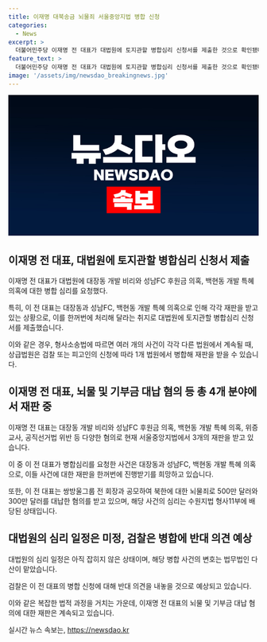 ```yaml
---
title: 이재명 대북송금 뇌물죄 서울중앙지법 병합 신청
categories:
  - News
excerpt: >
  더불어민주당 이재명 전 대표가 대법원에 토지관할 병합심리 신청서를 제출한 것으로 확인됐다. 현재 서울중앙지법에서 받고 있는 3개 재판을 하나로 병합해 진행을 요청한 것으로, 대법원의 심리 일정은 아직 잡히지 않았다. 이 전 대표는 이 같은 병합 신청에 대한 변호를 법무법인 다산이 맡았는데, 검찰은 반대 의견을 낼 것으로 예상된다. 이 전 대표는 대장동 개발 비리와 성남FC 후원금 의혹 등으로 재판을 받고 있으며, 수원지법 형사11부에서 심리를 받고 있다.
feature_text: >
  더불어민주당 이재명 전 대표가 대법원에 토지관할 병합심리 신청서를 제출한 것으로 확인됐다. 현재 서울중앙지법에서 받고 있는 3개 재판을 하나로 병합해 진행을 요청한 것으로, 대법원의 심리 일정은 아직 잡히지 않았다. 이 전 대표는 이 같은 병합 신청에 대한 변호를 법무법인 다산이 맡았는데, 검찰은 반대 의견을 낼 것으로 예상된다. 이 전 대표는 대장동 개발 비리와 성남FC 후원금 의혹 등으로 재판을 받고 있으며, 수원지법 형사11부에서 심리를 받고 있다.
image: '/assets/img/newsdao_breakingnews.jpg'
---
```


<p><img src="/assets/img/newsdao_breakingnews.jpg" alt="implanttips 속보" /></p>

<h2 data-ke-size="size26">이재명 전 대표, 대법원에 토지관할 병합심리 신청서 제출</h2>

<p data-ke-size="size16">이재명 전 대표가 대법원에 대장동 개발 비리와 성남FC 후원금 의혹, 백현동 개발 특혜 의혹에 대한 병합 심리를 요청했다.</p>

<p data-ke-size="size16">특히, 이 전 대표는 대장동과 성남FC, 백현동 개발 특혜 의혹으로 인해 각각 재판을 받고 있는 상황으로, 이를 한꺼번에 처리해 달라는 취지로 대법원에 토지관할 병합심리 신청서를 제출했습니다.</p>

<p data-ke-size="size16">이와 같은 경우, 형사소송법에 따르면 여러 개의 사건이 각각 다른 법원에서 계속될 때, 상급법원은 검찰 또는 피고인의 신청에 따라 1개 법원에서 병합해 재판을 받을 수 있습니다.</p>

<h2 data-ke-size="size26">이재명 전 대표, 뇌물 및 기부금 대납 혐의 등 총 4개 분야에서 재판 중</h2>

<p data-ke-size="size16">이재명 전 대표는 대장동 개발 비리와 성남FC 후원금 의혹, 백현동 개발 특혜 의혹, 위증 교사, 공직선거법 위반 등 다양한 혐의로 현재 서울중앙지법에서 3개의 재판을 받고 있습니다.</p>

<p data-ke-size="size16">이 중 이 전 대표가 병합심리를 요청한 사건은 대장동과 성남FC, 백현동 개발 특혜 의혹으로, 이들 사건에 대한 재판을 한꺼번에 진행받기를 희망하고 있습니다.</p>

<p data-ke-size="size16">또한, 이 전 대표는 쌍방울그룹 전 회장과 공모하여 북한에 대한 뇌물죄로 500만 달러와 300만 달러를 대납한 혐의를 받고 있으며, 해당 사건의 심리는 수원지법 형사11부에 배당된 상태입니다.</p>

<h2 data-ke-size="size26">대법원의 심리 일정은 미정, 검찰은 병합에 반대 의견 예상</h2>

<p data-ke-size="size16">대법원의 심리 일정은 아직 잡히지 않은 상태이며, 해당 병합 사건의 변호는 법무법인 다산이 맡았습니다.</p>

<p data-ke-size="size16">검찰은 이 전 대표의 병합 신청에 대해 반대 의견을 내놓을 것으로 예상되고 있습니다.</p>

<p data-ke-size="size16">이와 같은 복잡한 법적 과정을 거치는 가운데, 이재명 전 대표의 뇌물 및 기부금 대납 혐의에 대한 재판은 계속되고 있습니다.</p>
실시간 뉴스 속보는, <a href="https://newsdao.kr" rel="dofollow">https://newsdao.kr</a>


